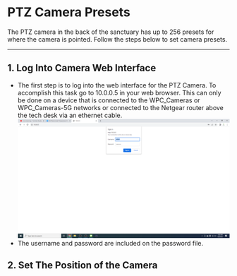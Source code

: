 # PTZ Camera Presets

The PTZ camera in the back of the sanctuary has up to 256 presets for where the camera is pointed. Follow the steps below to set camera presets.

---

## 1. Log Into Camera Web Interface
 - The first step is to log into the web interface for the PTZ Camera. To accomplish this task go to 10.0.0.5 in your web browser. This can only be done on a device that is connected to the WPC_Cameras or WPC_Cameras-5G networks or connected to the Netgear router above the tech desk via an ethernet cable.
 ![Speaker Icon](../assets/images/PTZ_Camera/camera-presets/camera-login.png)
 - The username and password are included on the password file.

## 2. Set The Position of the Camera